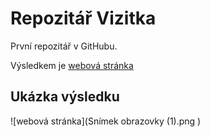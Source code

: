 # Repozitář Vizitka

První repozitář v GitHubu.

Výsledkem je [webová stránka](https://johanamrazkova.github.io/Vizitka/)

## Ukázka výsledku
![webová stránka](Snímek obrazovky (1).png )
